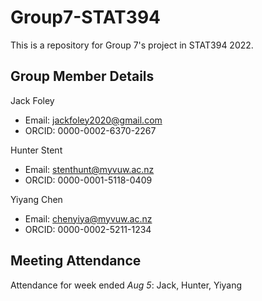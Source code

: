 # Group7-STAT394
This is a repository for Group 7's project in STAT394 2022.

## Group Member Details

Jack Foley 
  - Email: jackfoley2020@gmail.com
  - ORCID: 0000-0002-6370-2267
     
Hunter Stent 
  - Email: stenthunt@myvuw.ac.nz 
  - ORCID: 0000-0001-5118-0409

Yiyang Chen 
  - Email: chenyiya@myvuw.ac.nz
  - ORCID: 0000-0002-5211-1234

## Meeting Attendance 

Attendance for week ended *Aug 5*: Jack, Hunter, Yiyang

